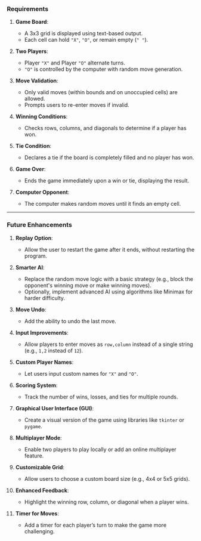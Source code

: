 ### **Requirements**
1. **Game Board**:
   - A 3x3 grid is displayed using text-based output.
   - Each cell can hold `"X"`, `"O"`, or remain empty (`" "`).

2. **Two Players**:
   - Player `"X"` and Player `"O"` alternate turns.
   - `"O"` is controlled by the computer with random move generation.

3. **Move Validation**:
   - Only valid moves (within bounds and on unoccupied cells) are allowed.
   - Prompts users to re-enter moves if invalid.

4. **Winning Conditions**:
   - Checks rows, columns, and diagonals to determine if a player has won.

5. **Tie Condition**:
   - Declares a tie if the board is completely filled and no player has won.

6. **Game Over**:
   - Ends the game immediately upon a win or tie, displaying the result.

7. **Computer Opponent**:
   - The computer makes random moves until it finds an empty cell.

---

### **Future Enhancements**
1. **Replay Option**:
   - Allow the user to restart the game after it ends, without restarting the program.

2. **Smarter AI**:
   - Replace the random move logic with a basic strategy (e.g., block the opponent's winning move or make winning moves).
   - Optionally, implement advanced AI using algorithms like Minimax for harder difficulty.

3. **Move Undo**:
   - Add the ability to undo the last move.

4. **Input Improvements**:
   - Allow players to enter moves as `row,column` instead of a single string (e.g., `1,2` instead of `12`).

5. **Custom Player Names**:
   - Let users input custom names for `"X"` and `"O"`.

6. **Scoring System**:
   - Track the number of wins, losses, and ties for multiple rounds.

7. **Graphical User Interface (GUI)**:
   - Create a visual version of the game using libraries like `tkinter` or `pygame`.

8. **Multiplayer Mode**:
   - Enable two players to play locally or add an online multiplayer feature.

9. **Customizable Grid**:
   - Allow users to choose a custom board size (e.g., 4x4 or 5x5 grids).

10. **Enhanced Feedback**:
    - Highlight the winning row, column, or diagonal when a player wins.

11. **Timer for Moves**:
    - Add a timer for each player’s turn to make the game more challenging.
